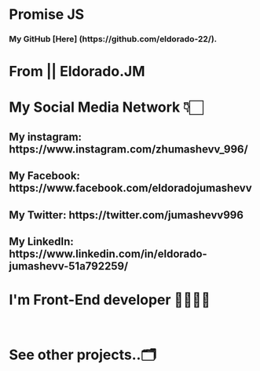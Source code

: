 # Promise JS 

<h3> My GitHub [Here] (https://github.com/eldorado-22/). </h3>


# From || Eldorado.JM
#
# My Social Media Network 👇🏻 <br/>
<h2> My instagram:  https://www.instagram.com/zhumashevv_996/ </h2>
<h2> My Facebook: https://www.facebook.com/eldoradojumashevv </h2>
<h2> My Twitter: https://twitter.com/jumashevv996 </h2>
<h2> My LinkedIn: https://www.linkedin.com/in/eldorado-jumashevv-51a792259/ </h2>

<h1> I'm Front-End developer 👨🏻‍💻✨</h1>
<br/>
<h1> See other projects..🗂️ </br>

